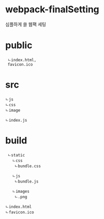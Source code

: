 # webpack-finalSetting

심플하게 쓸 웹팩 세팅

# public
     ㄴindex.html, 
     favicon.ico

# src
    ㄴjs
    ㄴcss
    ㄴimage
    
    ㄴindex.js


# build
     ㄴstatic
       ㄴcss
        ㄴbundle.css
        
       ㄴjs
        ㄴbundle.js
        
       ㄴimages
        ㄴ.png

    ㄴindex.html
    ㄴfavicon.ico

